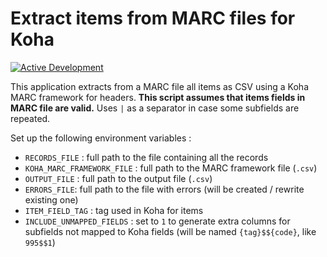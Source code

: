 # Extract items from MARC files for Koha

[![Active Development](https://img.shields.io/badge/Maintenance%20Level-Actively%20Developed-brightgreen.svg)](https://gist.github.com/cheerfulstoic/d107229326a01ff0f333a1d3476e068d)

This application extracts from a MARC file all items as CSV using a Koha MARC framework for headers.
__This script assumes that items fields in MARC file are valid.__
Uses `|` as a separator in case some subfields are repeated.

Set up the following environment variables :

* `RECORDS_FILE` : full path to the file containing all the records
* `KOHA_MARC_FRAMEWORK_FILE` : full path to the MARC framework file (`.csv`)
* `OUTPUT_FILE` : full path to the output file (`.csv`)
* `ERRORS_FILE`: full path to the file with errors (will be created / rewrite existing one)
* `ITEM_FIELD_TAG` : tag used in Koha for items
* `INCLUDE_UNMAPPED_FIELDS` : set to `1` to generate extra columns for subfields not mapped to Koha fields (will be named `{tag}$${code}`, like `995$$1`)
